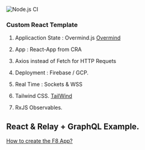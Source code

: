 ![Node.js CI](https://github.com/codersguild/React-Overmind-RxJS-Frontend/workflows/Node.js%20CI/badge.svg?branch=master)

### Custom React Template 

1. Applicaction State : Overmind.js [Overmind](https://overmindjs.org/)

2. App : React-App from CRA

3. Axios instead of Fetch for HTTP Requets

4. Deployment : Firebase / GCP. 

5. Real Time : Sockets & WSS

6. Tailwind CSS. [TailWind](https://tailwindcss.com/)

7. RxJS Observables.


## React & Relay + GraphQL Example. 

[How to create the F8 App?](https://makeitopen.com/) 

